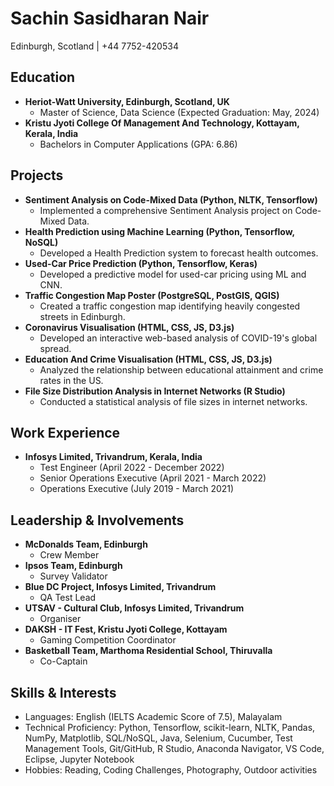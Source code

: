 # Sachin Sasidharan Nair
Edinburgh, Scotland | +44 7752-420534 

## Education
- **Heriot-Watt University, Edinburgh, Scotland, UK**
  - Master of Science, Data Science (Expected Graduation: May, 2024)
- **Kristu Jyoti College Of Management And Technology, Kottayam, Kerala, India**
  - Bachelors in Computer Applications (GPA: 6.86)

## Projects
- **Sentiment Analysis on Code-Mixed Data (Python, NLTK, Tensorflow)**
  - Implemented a comprehensive Sentiment Analysis project on Code-Mixed Data.
- **Health Prediction using Machine Learning (Python, Tensorflow, NoSQL)**
  - Developed a Health Prediction system to forecast health outcomes.
- **Used-Car Price Prediction (Python, Tensorflow, Keras)**
  - Developed a predictive model for used-car pricing using ML and CNN.
- **Traffic Congestion Map Poster (PostgreSQL, PostGIS, QGIS)**
  - Created a traffic congestion map identifying heavily congested streets in Edinburgh.
- **Coronavirus Visualisation (HTML, CSS, JS, D3.js)**
  - Developed an interactive web-based analysis of COVID-19's global spread.
- **Education And Crime Visualisation (HTML, CSS, JS, D3.js)**
  - Analyzed the relationship between educational attainment and crime rates in the US.
- **File Size Distribution Analysis in Internet Networks (R Studio)**
  - Conducted a statistical analysis of file sizes in internet networks.

## Work Experience
- **Infosys Limited, Trivandrum, Kerala, India**
  - Test Engineer (April 2022 - December 2022)
  - Senior Operations Executive (April 2021 - March 2022)
  - Operations Executive (July 2019 - March 2021)

## Leadership & Involvements
- **McDonalds Team, Edinburgh**
  - Crew Member
- **Ipsos Team, Edinburgh**
  - Survey Validator
- **Blue DC Project, Infosys Limited, Trivandrum**
  - QA Test Lead
- **UTSAV - Cultural Club, Infosys Limited, Trivandrum**
  - Organiser
- **DAKSH - IT Fest, Kristu Jyoti College, Kottayam**
  - Gaming Competition Coordinator
- **Basketball Team, Marthoma Residential School, Thiruvalla**
  - Co-Captain

## Skills & Interests
- Languages: English (IELTS Academic Score of 7.5), Malayalam
- Technical Proficiency: Python, Tensorflow, scikit-learn, NLTK, Pandas, NumPy, Matplotlib, SQL/NoSQL, Java, Selenium, Cucumber, Test Management Tools, Git/GitHub, R Studio, Anaconda Navigator, VS Code, Eclipse, Jupyter Notebook
- Hobbies: Reading, Coding Challenges, Photography, Outdoor activities
